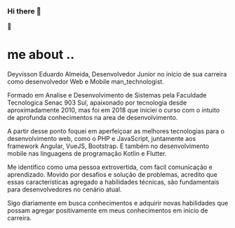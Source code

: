 ### Hi there 👋

💬<h1>me about ..</h1>

<p>Deyvisson Eduardo Almeida, Desenvolvedor Junior no início de sua carreira como desenvolvedor Web e Mobile man_technologist.</p>

<p>Formado em Analise e Desenvolvimento de Sistemas pela Faculdade Tecnologica Senac 903 Sul, apaixonado por tecnologia desde aproximadamente 2010, mas foi em 2018 que iniciei o curso com o intuito de aprofunda conhecimentos na area de desenvolvimento.</p>

<p>A partir desse ponto foquei em aperfeiçoar as melhores tecnologias para o desenvolvimento web, como o PHP e JavaScript, juntamente aos framework Angular, VueJS, Bootstrap. E também no desenvolvimento mobile nas linguagens de programação Kotlin e Flutter.</p>

<p>Me identifico como uma pessoa extrovertida, com facil comunicação e aprendizado. Movido por desafios e solução de problemas, acredito que essas características agregado a habilidades técnicas, são fundamentais para desenvolvedores no cenário atual.</p>

<p>Sigo diariamente em busca conhecimentos e adquirir novas habilidades que possam agregar positivamente em meus conhecimentos em inicio de carreira.</p>






<!--
**deyvissoneduardo/deyvissoneduardo** is a ✨ _special_ ✨ repository because its `README.md` (this file) appears on your GitHub profile.

Here are some ideas to get you started:

- 🔭 I’m currently working on ...
- 🌱 I’m currently learning ...
- 👯 I’m looking to collaborate on ...
- 🤔 I’m looking for help with ...
- 💬 Ask me about ...
- 📫 How to reach me: ...
- 😄 Pronouns: ...
- ⚡ Fun fact: ...
-->
